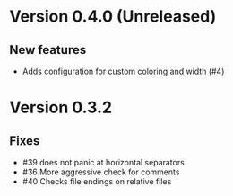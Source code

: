 # Version 0.4.0 (Unreleased)

## New features

- Adds configuration for custom coloring and width (#4)

# Version 0.3.2

## Fixes

- #39 does not panic at horizontal separators
- #36 More aggressive check for comments
- #40 Checks file endings on relative files

